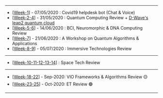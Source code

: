------------

- [[Week-1](https://github.com/gopala-kr/Qunatum-Dots/tree/master/01-Covid19)] - 07/05/2020 : Covid19 helpdesk bot (Chat & Voice)
- [[Week-2-4](https://github.com/gopala-kr/Quantum-Dots/tree/master/02-Quantum_Computing_Review)] - 31/05/2020 : Quantum Computing Review + [D-Wave's leap2 quantum cloud](https://www.dwavesys.com/take-leap) 
- [[Week-5-6](https://github.com/gopala-kr/Quantum-Dots/tree/master/05-BCI_Neuromorphic)] - 14/06/2020 : BCI, Neuromorphic & DNA Computing Review
- [[Week-7](https://github.com/gopala-kr/Quantum-Dots/tree/master/07-Quantum-Algorithms-Applications)] - 21/06/2020 : A Workshop on Quantum Algorithms & Applications
- [[Week-8-9](https://github.com/gopala-kr/Quantum-Dots/tree/master/08-Immersive-Computing)] - 05/07/2020 : Immersive Technologies Review

------------------------
- [[Week-10-11-12-13-14](https://github.com/gopala-kr/Quantum-Dots/tree/master/10-Space-2.0)] : Space Tech Review

-------------
- [[Week-18-22](https://github.com/gopala-kr/Quantum-Dots/tree/master/15-VIO-Algorithms)] - Sep-2020: VIO Frameworks & Algorithms Review :yellow_circle:
- [[Week-23-25](https://github.com/gopala-kr/Quantum-Dots/tree/master/23-Future-of-ET)] - Oct-2020: ET Review  :green_circle:
------------------------


